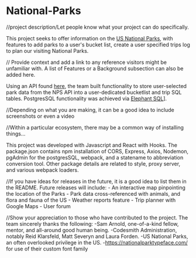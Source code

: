 # National-Parks

//project description/Let people know what your project can do specifically.

This project seeks to offer information on the [US National Parks](https://www.nps.gov/index.htm), with features to add parks to a user's bucket list, create a user specified trips log to plan our visiting National Parks.

// Provide context and add a link to any reference visitors might be unfamiliar with. A list of Features or a Background subsection can also be added here.

Using an API found [here](https://www.nps.gov/subjects/developer/api-documentation.htm#/), the team built functionality to store user-selected park data from the NPS API into a user-dedicated bucketlist and trip SQL tables. PostgresSQL functionality was achieved via [Elephant SQL](https://www.elephantsql.com/)].

//Depending on what you are making, it can be a good idea to include screenshots or even a video

//Within a particular ecosystem, there may be a common way of installing things...

This project was developed with Javascript and React with Hooks. The package.json contains npm installation of CORS, Express, Axios, Nodemon, pgAdmin for the postgresSQL, webpack, and a statename to abbreviation conversion tool. Other package details are related to style, proxy server, and various webpack loaders.

//If you have ideas for releases in the future, it is a good idea to list them in the README.
Future releases will include: - An interactive map pinpointing the location of the Parks - Park data cross-referenced with animals, and flora and fauna of the US - Weather reports feature - Trip planner with Google Maps - User forum

//Show your appreciation to those who have contributed to the project.
The team sincerely thanks the following:
-Sam Arnold, one-of-a-kind fellow, mentor, and all-around good human being.
-Codesmith Administration, notably Reid Klarsfeld, Matt Severyn and Laura Forden.
-US National Parks, an often overlooked privilege in the US. -https://nationalparktypeface.com/ for use of their custom font family
